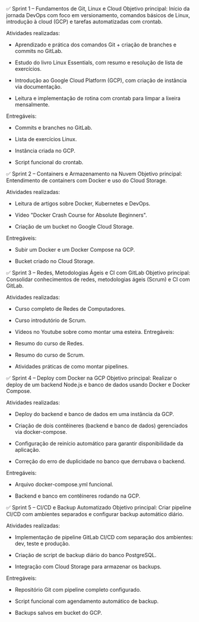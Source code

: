 ✅ Sprint 1 – Fundamentos de Git, Linux e Cloud
Objetivo principal: Início da jornada DevOps com foco em versionamento, comandos básicos de Linux, introdução à cloud (GCP) e tarefas automatizadas com crontab.

Atividades realizadas:

* Aprendizado e prática dos comandos Git + criação de branches e commits no GitLab.

* Estudo do livro Linux Essentials, com resumo e resolução de lista de exercícios.

* Introdução ao Google Cloud Platform (GCP), com criação de instância via documentação.

* Leitura e implementação de rotina com crontab para limpar a lixeira mensalmente.

Entregáveis:

* Commits e branches no GitLab.

* Lista de exercícios Linux.

* Instância criada no GCP.

* Script funcional do crontab.

✅ Sprint 2 – Containers e Armazenamento na Nuvem
Objetivo principal: Entendimento de containers com Docker e uso do Cloud Storage.

Atividades realizadas:

* Leitura de artigos sobre Docker, Kubernetes e DevOps.

* Vídeo "Docker Crash Course for Absolute Beginners".

* Criação de um bucket no Google Cloud Storage.

Entregáveis:

* Subir um Docker e um Docker Compose na GCP.

* Bucket criado no Cloud Storage.

✅ Sprint 3 – Redes, Metodologias Ágeis e CI com GitLab
Objetivo principal: Consolidar conhecimentos de redes, metodologias ágeis (Scrum) e CI com GitLab.

Atividades realizadas:

* Curso completo de Redes de Computadores.

* Curso introdutório de Scrum.

* Vídeos no Youtube sobre como montar uma esteira.
Entregáveis:

* Resumo do curso de Redes.

* Resumo do curso de Scrum.

* Atividades práticas de como montar pipelines.

✅ Sprint 4 – Deploy com Docker na GCP
Objetivo principal: Realizar o deploy de um backend Node.js e banco de dados usando Docker e Docker Compose.

Atividades realizadas:

* Deploy do backend e banco de dados em uma instância da GCP.

* Criação de dois contêineres (backend e banco de dados) gerenciados via docker-compose.

* Configuração de reinício automático para garantir disponibilidade da aplicação.

* Correção do erro de duplicidade no banco que derrubava o backend.

Entregáveis:

* Arquivo docker-compose.yml funcional.

* Backend e banco em contêineres rodando na GCP.

✅ Sprint 5 – CI/CD e Backup Automatizado
Objetivo principal: Criar pipeline CI/CD com ambientes separados e configurar backup automático diário.

Atividades realizadas:

* Implementação de pipeline GitLab CI/CD com separação dos ambientes: dev, teste e produção.

* Criação de script de backup diário do banco PostgreSQL.

* Integração com Cloud Storage para armazenar os backups.

Entregáveis:

* Repositório Git com pipeline completo configurado.

* Script funcional com agendamento automático de backup.

* Backups salvos em bucket do GCP.
